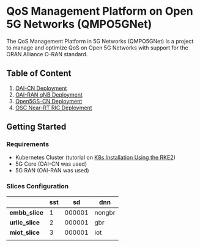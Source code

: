 # QoS Management Platform on Open 5G Networks (QMPO5GNet)

The QoS Management Platform in 5G Networks (QMPO5GNet) is a project to manage and optimize QoS on Open 5G Networks
with support for the ORAN Alliance O-RAN standard.

## Table of Content

1. [OAI-CN Deployment](docs/oai-cn/oai_cn_deploy.md)
2. [OAI-RAN gNB Deployment](docs/oai-ran/gnb_deploy.md)
3. [Open5GS-CN Deployment](docs/open5gs-cn/open5gs_deploy.md)
4. [OSC Near-RT RIC Deployment](docs/osc-ric/osc_nrt_ric_deploy.md)

## Getting Started

### Requirements

- Kubernetes Cluster (tutorial on [K8s Installation Using the RKE2](https://github.com/muriloAvlis/k8s-utils/blob/main/docs/cluster_deploy/rke2/README.md))
- 5G Core (OAI-CN was used)
- 5G RAN (OAI-RAN was used)

### Slices Configuration

|                 | **sst** | **sd** | **dnn** |
|-----------------|---------|--------|---------|
| **embb_slice**  | 1       | 000001 | nongbr  |
| **urllc_slice** | 2       | 000001 | gbr     |
| **miot_slice**  | 3       | 000001 | iot     |
|                 |         |        |         |